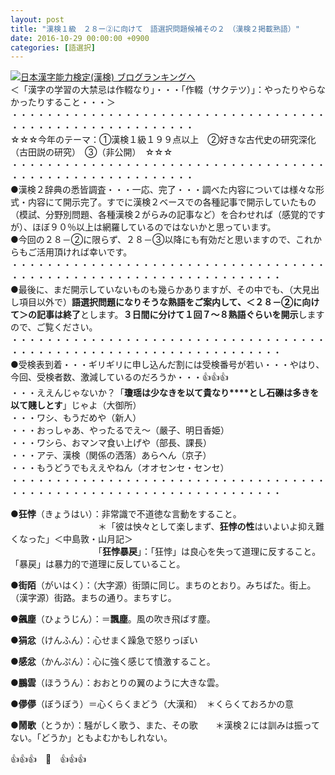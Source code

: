 ```yaml
---
layout: post
title: "漢検１級　２８ー②に向けて　語選択問題候補その２　（漢検２掲載熟語）"
date: 2016-10-29 00:00:00 +0900
categories: [語選択]
---
```


[![](/syuusyuu9701/assets/images/漢検１級-２８ー②に向けて-語選択問題候補その２-（漢検２掲載熟語）-br_c_3028_1.gif)](http://blog.with2.net/link.php?1659096:3028 "日本漢字能力検定(漢検) ブログランキングへ")[日本漢字能力検定(漢検) ブログランキングへ](http://blog.with2.net/link.php?1659096:3028)  
＜「漢字の学習の大禁忌は作輟なり」・・・「作輟（サクテツ）」：やったりやらなかったりすること・・・＞  
・・・・・・・・・・・・・・・・・・・・・・・・・・・・・・・・・・・・・・・・・・・・・・・・・・・・・・・・・  
☆☆☆今年のテーマ：①漢検１級１９９点以上　②好きな古代史の研究深化（古田説の研究）　③（非公開）　☆☆☆　　  
・・・・・・・・・・・・・・・・・・・・・・・・・・・・・・・・・・・・・・・・・・・・・・・・・・・・・・・・・  
●漢検２辞典の悉皆調査・・・一応、完了・・・調べた内容については様々な形式・内容にて開示完了。すでに漢検２ベースでの各種記事で開示していたもの（模試、分野別問題、各種漢検２がらみの記事など）を合わせれば（感覚的ですが）、ほぼ９０％以上は網羅しているのではないかと思っています。  
●今回の２８－②に限らず、２８－③以降にも有効だと思いますので、これからもご活用頂ければ幸いです。  
・・・・・・・・・・・・・・・・・・・・・・・・・・・・・・・・・・・・・・・・・・・・・・・・・・・・・・・・・・・・・・・・・・・  
●最後に、まだ開示していないものも幾らかありますが、その中でも、（大見出し項目以外で）**語選択問題になりそうな熟語をご案内して、＜２８－②に向けて＞の記事は終了**とします。**３日間に分けて１回７～８熟語ぐらいを開示**しますので、ご覧ください。  
・・・・・・・・・・・・・・・・・・・・・・・・・・・・・・・・・・・・・・・・・・・・・・・・・・・・・・・・・・・・・・・・・・・  
●受検表到着・・・ギリギリに申し込んだ割には受検番号が若い・・・やはり、今回、受検者数、激減しているのだろうか・・・👍👍👍  
・・・ええんじゃないか？「**瓊瑶は少なきを以て貴なり****とし石礫は多きを以て賤しとす**」じゃよ（大御所）  
・・・ワシ、もうだめや（新人）  
・・・おっしゃあ、やったるでえ～（嚴子、明日香姫）  
・・・ワシら、おマンマ食い上げや（部長、課長）  
・・・アテ、漢検（関係の洒落）あらへん（京子）  
・・・もうどうでもええやねん（オオセンセ・センセ）　　  
・・・・・・・・・・・・・・・・・・・・・・・・・・・・・・・・・・・・・・・・・・・・・・・・・・・・・・・・・・・・・・・・・・・  
  
●**狂悖**（きょうはい）：非常識で不道徳な言動をすること。  
　　　　　　　　　　＊「彼は怏々として楽しまず、**狂悖の性**はいよいよ抑え難くなった」＜中島敦・山月記＞  
　　　　　　　　　　「**狂悖暴戻**」：「狂悖」は良心を失って道理に反すること。 「暴戻」は暴力的で道理に反していること。  
  
●**街陌**（がいはく）：（大字源）街頭に同じ。まちのとおり。みちばた。街上。（漢字源）街路。まちの通り。まちすじ。　　　  
  
●**飆塵**（ひょうじん）：＝**飄塵**。風の吹き飛ばす塵。  
  
●**狷忿**（けんふん）：心せまく躁急で怒りっぽい  
  
●**感忿**（かんぷん）：心に強く感じて憤激すること。  
  
●**鵬雲**（ほううん）：おおとりの翼のように大きな雲。  
  
●**儚儚**（ぼうぼう）＝心くらくまどう（大漢和）　＊くらくておろかの意  
  
●**鬧歌**（とうか）：騒がしく歌う、また、その歌　　＊漢検２には訓みは振ってない。「どうか」ともよむかもしれない。  
  
👍👍👍　🐒　👍👍👍  